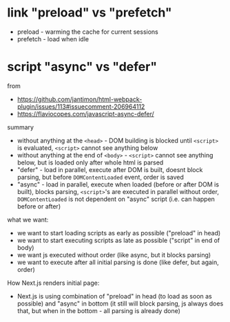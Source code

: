 # link "preload" vs "prefetch"

- preload - warming the cache for current sessions
- prefetch - load when idle

# script "async" vs "defer"

from
- https://github.com/jantimon/html-webpack-plugin/issues/113#issuecomment-206964112
- https://flaviocopes.com/javascript-async-defer/

summary
- without anything at the `<head>` - DOM building is blocked until `<script>` is evaluated, `<script>` cannot see anything below
- without anything at the end of `<body>` - `<script>` cannot see anything below, but is loaded only after whole html is parsed
- "defer" - load in parallel, execute after DOM is built, doesnt block parsing, but before `DOMContentLoaded` event, order is saved
- "async" - load in parallel, execute when loaded (before or after DOM is built), blocks parsing, `<script>`'s are executed in parallel without order, `DOMContentLoaded` is not dependent on "async" script (i.e. can happen before or after)

what we want:
- we want to start loading scripts as early as possible ("preload" in head)
- we want to start executing scripts as late as possible ("script" in end of body)
- we want js executed without order (like async, but it blocks parsing)
- we want to execute after all initial parsing is done (like defer, but again, order)

How Next.js renders initial page:
- Next.js is using combination of "preload" in head (to load as soon as possible) and "async" in bottom (it still will block parsing, js always does that, but when in the bottom - all parsing is already done)
